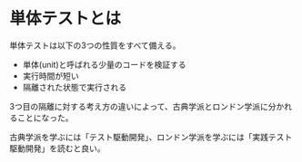 # 単体テストとは

単体テストは以下の3つの性質をすべて備える。

- 単体(unit)と呼ばれる少量のコードを検証する
- 実行時間が短い
- 隔離された状態で実行される

3つ目の隔離に対する考え方の違いによって、古典学派とロンドン学派に分かれることになった。

古典学派を学ぶには「テスト駆動開発」、ロンドン学派を学ぶには「実践テスト駆動開発」を読むと良い。
